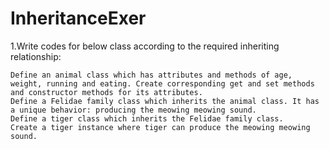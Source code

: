 # InheritanceExer
1.Write codes for below class according to the required inheriting relationship:

    Define an animal class which has attributes and methods of age, weight, running and eating. Create corresponding get and set methods and constructor methods for its attributes.
    Define a Felidae family class which inherits the animal class. It has a unique behavior: producing the meowing meowing sound.
    Define a tiger class which inherits the Felidae family class.
    Create a tiger instance where tiger can produce the meowing meowing sound. 